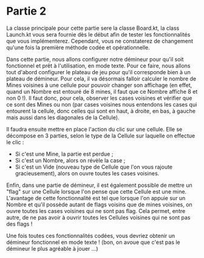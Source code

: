 # Partie 2

La classe principale pour cette partie sere la classe Board.kt, la class Launch.kt vous sera fournie dès le début afin de tester les fonctionnalités que vous implémenterez. Cependant, vous ne constaterez de changement qu'une fois la première méthode codée et opérationnelle.

Dans cette partie, nous allons configurer notre démineur pour qu'il soit fonctionnel et prêt à l'utilisation, en mode texte. Pour ce faire, nous allons tout d'abord configurer le plateau de jeu pour qu'il corresponde bien à un plateau de démineur. Pour cela, il va désormais falloir calculer le nombre de Mines voisines à une cellule pour pouvoir changer son affichage (en effet, quand un Nombre est entouré de 8 mines, il faut que ce Nombre affiche 8 et non 0 !). 
Il faut donc, pour cela, observer les cases voisines et vérifier que ce sont des Mines ou non (par cases voisines nous entendons les cases qui entourent la cellule, donc celles qui sont en haut, à droite, en bas, à gauche mais aussi dans les diagonales de la Cellule).

Il faudra ensuite mettre en place l'action du clic sur une cellule. Elle se décompose en 3 parties, selon le type de la Cellule sur laquelle on effectue le clic :
- Si c'est une Mine, la partie est perdue ;
- Si c'est un Nombre, alors on révèle la case ;
- Si c'est un Vide (nouveau type de Cellule que l'on vous rajoute gracieusement), alors on ouvre toutes les cases voisines.

Enfin, dans une partie de démineur, il est également possible de mettre un "flag" sur une Cellule lorsque l'on pense que cette Cellule est une mine. L'avantage de cette fonctionnalité est tel que lorsque l'on appuie sur un Nombre et qu'il possède autant de flags voisins que de mines voisines, on ouvre toutes les cases voisines qui ne sont pas flag.
Cela permet, entre autre, de ne pas avoir à ouvrir toutes les Cellules voisines qui ne sont pas des flags !

Une fois toutes ces fonctionnalités codées, vous devriez obtenir un démineur fonctionnel en mode texte ! (bon, on avoue que c'est pas le démineur le plus agréable à jouer ...)
